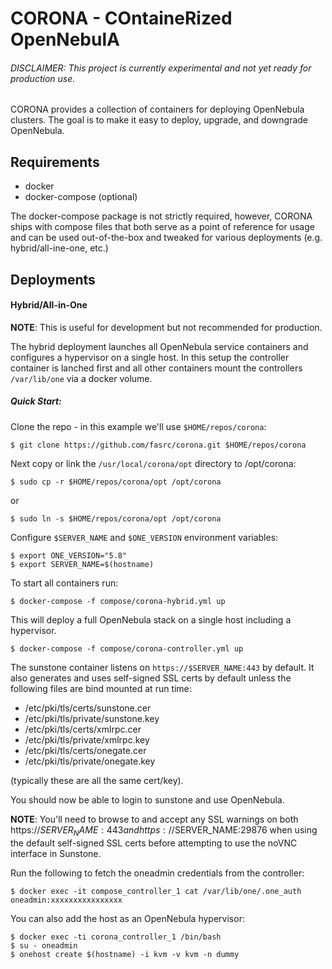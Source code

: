# CORONA - COntaineRized OpenNebulA

###### DISCLAIMER: This project is currently experimental and not yet ready for production use.

CORONA provides a collection of containers for deploying OpenNebula clusters.
The goal is to make it easy to deploy, upgrade, and downgrade OpenNebula.

## Requirements

- docker
- docker-compose (optional)

The docker-compose package is not strictly required, however, CORONA ships with
compose files that both serve as a point of reference for usage and can be used
out-of-the-box and tweaked for various deployments (e.g. hybrid/all-ine-one,
etc.)

## Deployments

#### Hybrid/All-in-One

**NOTE**: This is useful for development but not recommended for production.

The hybrid deployment launches all OpenNebula service containers and configures
a hypervisor on a single host. In this setup the controller container is
lanched first and all other containers mount the controllers `/var/lib/one` via
a docker volume.

##### Quick Start:

Clone the repo - in this example we'll use `$HOME/repos/corona`:

```
$ git clone https://github.com/fasrc/corona.git $HOME/repos/corona

```

Next copy or link the `/usr/local/corona/opt` directory to /opt/corona:

```
$ sudo cp -r $HOME/repos/corona/opt /opt/corona
```

or

```
$ sudo ln -s $HOME/repos/corona/opt /opt/corona
```

Configure `$SERVER_NAME` and `$ONE_VERSION` environment variables:

```
$ export ONE_VERSION="5.8"
$ export SERVER_NAME=$(hostname)
```

To start all containers run:

```
$ docker-compose -f compose/corona-hybrid.yml up
```

This will deploy a full OpenNebula stack on a single host including a
hypervisor.

```
$ docker-compose -f compose/corona-controller.yml up
```

The sunstone container listens on `https://$SERVER_NAME:443` by default. It
also generates and uses self-signed SSL certs by default unless the following
files are bind mounted at run time:

- /etc/pki/tls/certs/sunstone.cer
- /etc/pki/tls/private/sunstone.key
- /etc/pki/tls/certs/xmlrpc.cer
- /etc/pki/tls/private/xmlrpc.key
- /etc/pki/tls/certs/onegate.cer
- /etc/pki/tls/private/onegate.key

(typically these are all the same cert/key).

You should now be able to login to sunstone and use OpenNebula.

**NOTE**: You'll need to browse to and accept any SSL warnings on both
https://$SERVER_NAME:443 and https://$SERVER_NAME:29876 when using the default
self-signed SSL certs before attempting to use the noVNC interface in Sunstone.

Run the following to fetch the oneadmin credentials from the controller:

```
$ docker exec -it compose_controller_1 cat /var/lib/one/.one_auth
oneadmin:xxxxxxxxxxxxxxxx
```

You can also add the host as an OpenNebula hypervisor:

```
$ docker exec -ti corona_controller_1 /bin/bash
$ su - oneadmin
$ onehost create $(hostname) -i kvm -v kvm -n dummy
```
